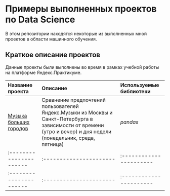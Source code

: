 # Примеры выполненных проектов по Data Science

В этом репозитории находятся некоторые из выполненных мной проектов в области машинного обучения.

## Краткое описание проектов

Данные проекты были выполнены во время в рамках учебной работы на платформе Яндекс.Практикуме.

| Название проекта | Описание | Используемые библиотеки | 
| :---------------------- | :---------------------- | :---------------------- |
| [Музыка больших городов](big_cities_music) | Сравнение предпочтений пользователей Яндекс.Музыки из Москвы и Санкт-Петербурга в зависимости от времени (утро и вечер) и дня недели (понедельник, среда, пятница)| *pandas* |
| :---------------------- | :---------------------- | :---------------------- |
| :---------------------- | :---------------------- | :---------------------- |
